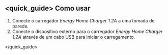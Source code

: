## <quick_guide> Como usar

1. Conecte o carregador *Energy Home Charger 1.2A* a uma tomada de parede.
2. Conecte o dispositivo externo para o carregador *Energy Home Charger 1.2A* através de um cabo USB para
iniciar o carregamento.

</quick_guide>
